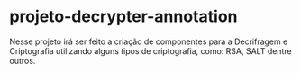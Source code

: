 # projeto-decrypter-annotation
Nesse projeto irá ser feito a criação de componentes para a Decrifragem e Criptografia utilizando alguns tipos de criptografia, como: RSA, SALT dentre outros.
